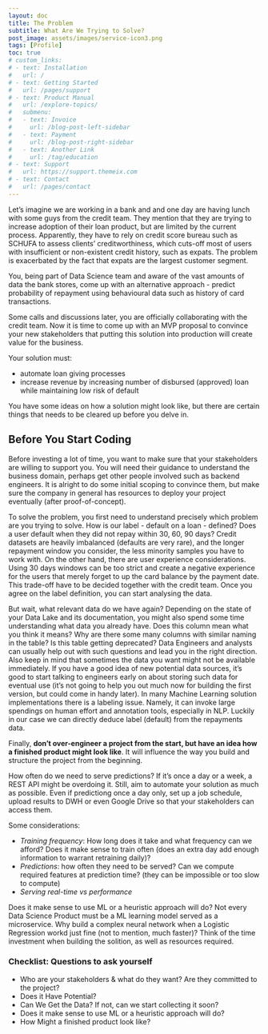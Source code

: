 ```yaml
---
layout: doc
title: The Problem
subtitle: What Are We Trying to Solve?
post_image: assets/images/service-icon3.png
tags: [Profile]
toc: true
# custom_links:
# - text: Installation
#   url: /
# - text: Getting Started
#   url: /pages/support
# - text: Product Manual
#   url: /explore-topics/
#   submenu:
#   - text: Invoice
#     url: /blog-post-left-sidebar
#   - text: Payment
#     url: /blog-post-right-sidebar
#   - text: Another Link
#     url: /tag/education
# - text: Support
#   url: https://support.themeix.com	
# - text: Contact
#   url: /pages/contact
---
```

Let’s imagine we are working in a bank and and one day are having lunch with some guys from the credit team. They mention that they are trying to increase adoption of their loan product, but are limited by the current process. Apparently, they have to rely on credit score bureau such as SCHUFA to assess clients’ creditworthiness, which cuts-off most of users with insufficient or non-existent credit history, such as expats. The problem is exacerbated by the fact that expats are the largest customer segment.

You, being part of Data Science team and aware of the vast amounts of data the bank stores, come up with an alternative approach - predict probability of repayment using behavioural data such as history of card transactions. 

Some calls and discussions later, you are officially collaborating with the credit team. Now it is time to come up with an MVP proposal to convince your new stakeholders that putting this solution into production will create value for the business.

Your solution must:

* automate loan giving processes
* increase revenue by increasing number of disbursed (approved) loan while maintaining low risk of default

You have some ideas on how a solution might look like, but there are certain things that needs to be cleared up before you delve in.

## Before You Start Coding

Before investing a lot of time, you want to make sure that your stakeholders are willing to support you. You will need their guidance to understand the business domain, perhaps get other people involved such as backend engineers. It is alright to do some initial scoping to convince them, but make sure the company in general has resources to deploy your project eventually (after proof-of-concept).

To solve the problem, you first need to understand precisely which problem are you trying to solve. How is our label - default on a loan - defined? Does a user default when they did not repay within 30, 60, 90 days? Credit datasets are heavily imbalanced (defaults are very rare), and the longer repayment window you consider, the less minority samples you have to work with. On the other hand, there are user experience considerations. Using 30 days windows can be too strict and create a negative experience for the users that merely forget to up the card balance by the payment date. This trade-off have to be decided together with the credit team. Once you agree on the label definition, you can start analysing the data.

But wait, what relevant data do we have again? Depending on the state of your Data Lake and its documentation, you might also spend some time understanding what data you already have. Does this column mean what you think it means? Why are there some many columns with similar naming in the table? Is this table getting deprecated? Data Engineers and analysts can usually help out with such questions and lead you in the right direction. Also keep in mind that sometimes the data you want might not be available immediately. If you have a good idea of new potential data sources, it’s good to start talking to engineers early on about storing such data for eventual use (it’s not going to help you out much now for building the first version, but could come in handy later). In many Machine Learning solution implementations there is a labeling issue. Namely, it can invoke large spendings on human effort and annotation tools, especially in NLP. Luckily in our case we can directly deduce label (default) from the repayments data.

Finally, **don’t over-engineer a project from the start, but have an idea how a finished product might look like**. It will influence the way you build and structure the project from the beginning. 

How often do we need to serve predictions? If it’s once a day or a week, a REST API might be overdoing it. Still, aim to automate your solution as much as possible. Even if predictiong once a day only, set up a job schedule, upload results to DWH or even Google Drive so that your stakeholders can access them.

Some considerations:

* _Training frequency_: How long does it take and what frequency can we afford? Does it make sense to train often (does an extra day add enough information to warrant retraining daily)?
* _Predictions_: how often they need to be served? Can we compute required features at prediction time? (they can be impossible or too slow to compute)
* _Serving real-time vs performance_

Does it make sense to use ML or a heuristic approach will do? Not every Data Science Product must be a ML learning model served as a microservice. Why build a complex neural network when a Logistic Regression workd just fine (not to mention, much faster)? Think of the time investment when building the solition, as well as resources required.

### Checklist: Questions to ask yourself

* Who are your stakeholders & what do they want? Are they committed to the project?
* Does it Have Potential?
* Can We Get the Data? If not, can we start collecting it soon?
* Does it make sense to use ML or a heuristic approach will do?
* How Might a finished product look like?
